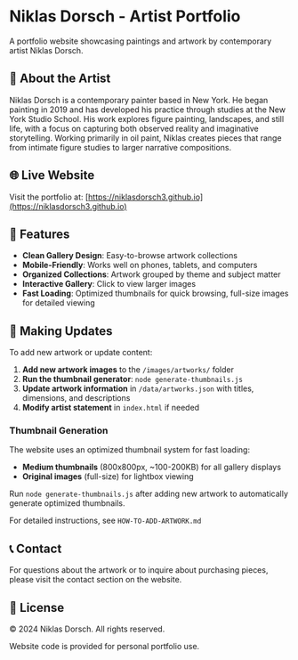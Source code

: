 # Niklas Dorsch - Artist Portfolio

A portfolio website showcasing paintings and artwork by contemporary artist Niklas Dorsch.

## 🎨 About the Artist

Niklas Dorsch is a contemporary painter based in New York. He began painting in 2019 and has developed his practice through studies at the New York Studio School. His work explores figure painting, landscapes, and still life, with a focus on capturing both observed reality and imaginative storytelling. Working primarily in oil paint, Niklas creates pieces that range from intimate figure studies to larger narrative compositions.

## 🌐 Live Website

Visit the portfolio at: [https://niklasdorsch3.github.io](https://niklasdorsch3.github.io)

## 📱 Features

- **Clean Gallery Design**: Easy-to-browse artwork collections
- **Mobile-Friendly**: Works well on phones, tablets, and computers
- **Organized Collections**: Artwork grouped by theme and subject matter
- **Interactive Gallery**: Click to view larger images
- **Fast Loading**: Optimized thumbnails for quick browsing, full-size images for detailed viewing

## 🔧 Making Updates

To add new artwork or update content:

1. **Add new artwork images** to the `/images/artworks/` folder
2. **Run the thumbnail generator**: `node generate-thumbnails.js`
3. **Update artwork information** in `/data/artworks.json` with titles, dimensions, and descriptions
4. **Modify artist statement** in `index.html` if needed

### Thumbnail Generation

The website uses an optimized thumbnail system for fast loading:
- **Medium thumbnails** (800x800px, ~100-200KB) for all gallery displays
- **Original images** (full-size) for lightbox viewing

Run `node generate-thumbnails.js` after adding new artwork to automatically generate optimized thumbnails.

For detailed instructions, see `HOW-TO-ADD-ARTWORK.md`

## 📞 Contact

For questions about the artwork or to inquire about purchasing pieces, please visit the contact section on the website.

## 📄 License

© 2024 Niklas Dorsch. All rights reserved.

Website code is provided for personal portfolio use.